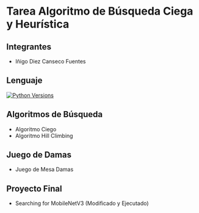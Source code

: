 # Tarea Algoritmo de Búsqueda Ciega y Heurística

## Integrantes

- Iñigo Diez Canseco Fuentes

## Lenguaje

[![Python Versions](https://img.shields.io/badge/python-3.6%20%7C%203.7%20%7C%203.8-blue)](https://www.python.org/downloads/release/python-382/)

## Algoritmos de Búsqueda

- Algoritmo Ciego
- Algoritmo Hill Climbing

## Juego de Damas

- Juego de Mesa Damas

## Proyecto Final

- Searching for MobileNetV3 (Modificado y Ejecutado)

